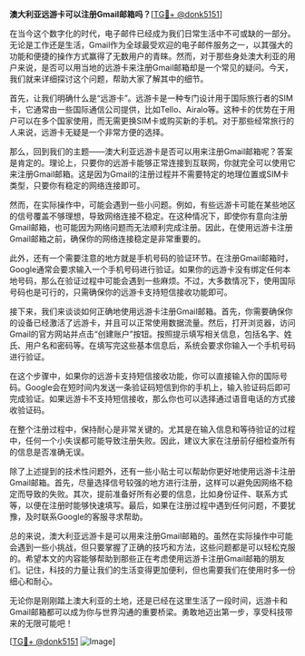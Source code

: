 **澳大利亚远游卡可以注册Gmail邮箱吗？**[[TG💪+ @donk5151](https://t.me/s/donk5151)]

在当今这个数字化的时代，电子邮件已经成为我们日常生活中不可或缺的一部分。无论是工作还是生活，Gmail作为全球最受欢迎的电子邮件服务之一，以其强大的功能和便捷的操作方式赢得了无数用户的青睐。然而，对于那些身处澳大利亚的用户来说，是否可以用当地的远游卡来注册Gmail邮箱却是一个常见的疑问。今天，我们就来详细探讨这个问题，帮助大家了解其中的细节。

首先，让我们明确什么是“远游卡”。远游卡是一种专门设计用于国际旅行者的SIM卡，它通常由一些国际通信公司提供，比如Tello、Airalo等。这种卡的优势在于用户可以在多个国家使用，而无需更换SIM卡或购买新的手机。对于那些经常旅行的人来说，远游卡无疑是一个非常方便的选择。

那么，回到我们的主题——澳大利亚远游卡是否可以用来注册Gmail邮箱呢？答案是肯定的。理论上，只要你的远游卡能够正常连接到互联网，你就完全可以使用它来注册Gmail邮箱。这是因为Gmail的注册过程并不需要特定的地理位置或SIM卡类型，只要你有稳定的网络连接即可。

然而，在实际操作中，可能会遇到一些小问题。例如，有些远游卡可能在某些地区的信号覆盖不够理想，导致网络连接不稳定。在这种情况下，即使你有意向注册Gmail邮箱，也可能因为网络问题而无法顺利完成注册。因此，在使用远游卡注册Gmail邮箱之前，确保你的网络连接稳定是非常重要的。

此外，还有一个需要注意的地方就是手机号码的验证环节。在注册Gmail邮箱时，Google通常会要求输入一个手机号码进行验证。如果你的远游卡没有绑定任何本地号码，那么在验证过程中可能会遇到一些麻烦。不过，大多数情况下，使用国际号码也是可行的，只需确保你的远游卡支持短信接收功能即可。

接下来，我们来谈谈如何正确地使用远游卡注册Gmail邮箱。首先，你需要确保你的设备已经激活了远游卡，并且可以正常使用数据流量。然后，打开浏览器，访问Gmail的官方网站并点击“创建账户”按钮。按照提示填写相关信息，包括名字、姓氏、用户名和密码等。在填写完这些基本信息后，系统会要求你输入一个手机号码进行验证。

在这个步骤中，如果你的远游卡支持短信接收功能，你可以直接输入你的国际号码。Google会在短时间内发送一条验证码短信到你的手机上，输入验证码后即可完成验证。如果远游卡不支持短信接收，那么你也可以选择通过语音电话的方式接收验证码。

在整个注册过程中，保持耐心是非常关键的。尤其是在输入信息和等待验证的过程中，任何一个小失误都可能导致注册失败。因此，建议大家在注册前仔细检查所有的信息是否准确无误。

除了上述提到的技术性问题外，还有一些小贴士可以帮助你更好地使用远游卡注册Gmail邮箱。首先，尽量选择信号较强的地方进行注册，这样可以避免因网络不稳定而导致的失败。其次，提前准备好所有必要的信息，比如身份证件、联系方式等，以便在注册时能够快速填写。最后，如果在注册过程中遇到任何问题，不要犹豫，及时联系Google的客服寻求帮助。

总的来说，澳大利亚远游卡是可以用来注册Gmail邮箱的。虽然在实际操作中可能会遇到一些小挑战，但只要掌握了正确的技巧和方法，这些问题都是可以轻松克服的。希望本文的内容能够帮助到那些正在考虑使用远游卡注册Gmail邮箱的朋友们。记住，科技的力量让我们的生活变得更加便利，但也需要我们在使用时多一份细心和耐心。

无论你是刚刚踏上澳大利亚的土地，还是已经在这里生活了一段时间，远游卡和Gmail邮箱都可以成为你与世界沟通的重要桥梁。勇敢地迈出第一步，享受科技带来的无限可能吧！

[[TG💪+ @donk5151](https://t.me/s/donk5151) ![Image](https://i.postimg.cc/rwNCRYN7/Snipaste-2025-04-30-17-27-05.png)]